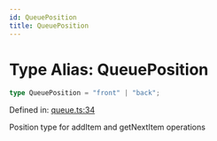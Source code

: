 ```yaml
---
id: QueuePosition
title: QueuePosition
---
```


<!-- DO NOT EDIT: this page is autogenerated from the type comments -->

# Type Alias: QueuePosition

```ts
type QueuePosition = "front" | "back";
```

Defined in: [queue.ts:34](https://github.com/TanStack/pacer/blob/main/packages/pacer/src/queue.ts#L34)

Position type for addItem and getNextItem operations
